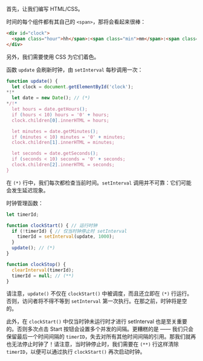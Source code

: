 首先，让我们编写 HTML/CSS。

时间的每个组件都有其自己的 `<span>`，那将会看起来很棒：

```html
<div id="clock">
  <span class="hour">hh</span>:<span class="min">mm</span>:<span class="sec">ss</span>
</div>
```

另外，我们需要使用 CSS 为它们着色。

函数 `update` 会刷新时钟，由 `setInterval` 每秒调用一次：

```js
function update() {
  let clock = document.getElementById('clock');
*!*
  let date = new Date(); // (*)
*/!*
  let hours = date.getHours();
  if (hours < 10) hours = '0' + hours;
  clock.children[0].innerHTML = hours;

  let minutes = date.getMinutes();
  if (minutes < 10) minutes = '0' + minutes;
  clock.children[1].innerHTML = minutes;

  let seconds = date.getSeconds();
  if (seconds < 10) seconds = '0' + seconds;
  clock.children[2].innerHTML = seconds;
}
```

在 `(*)` 行中，我们每次都检查当前时间。`setInterval` 调用并不可靠：它们可能会发生延迟现象。

时钟管理函数：

```js
let timerId;

function clockStart() { // 运行时钟
  if (!timerId) { // 仅当时钟停止时 setInterval
    timerId = setInterval(update, 1000);
  }
  update(); // (*)
}

function clockStop() {
  clearInterval(timerId);
  timerId = null; // (**)
}
```

请注意，`update()` 不仅在 `clockStart()` 中被调度，而且还立即在 `(*)` 行运行。否则，访问者将不得不等到 `setInterval` 第一次执行。在那之前，时钟将是空的。

此外，在 `clockStart()` 中仅当时钟未运行时才进行 setInterval 也是至关重要的。否则多次点击 Start 按钮会设置多个并发的间隔。更糟糕的是 —— 我们只会保留最后一个时间间隔的 `timerID`，失去对所有其他时间间隔的引用。那我们就再也无法停止时钟了！请注意，当时钟停止时，我们需要在 `(**)` 行这样清除 `timerID`，以便可以通过执行 `clockStart()` 再次启动时钟。
